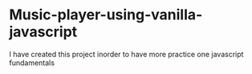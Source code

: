 # Music-player-using-vanilla-javascript
I have created this project inorder to have more practice one javascript fundamentals
